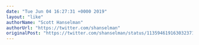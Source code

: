 ```yaml
---
date: "Tue Jun 04 16:27:31 +0000 2019"
layout: "like"
authorName: "Scott Hanselman"
authorUrl: "https://twitter.com/shanselman"
originalPost: "https://twitter.com/shanselman/status/1135946191630323713"
---
```

